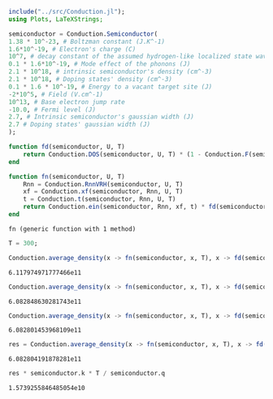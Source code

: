 ```julia
include("../src/Conduction.jl");
using Plots, LaTeXStrings;
```


```julia
semiconductor = Conduction.Semiconductor(
1.38 * 10^-23, # Boltzman constant (J.K^-1)
1.6*10^-19, # Electron's charge (C)
10^7, # decay constant of the assumed hydrogen-like localized state wave functions (cm^-1)
0.1 * 1.6*10^-19, # Mode effect of the phonons (J)
2.1 * 10^18, # intrinsic semiconductor's density (cm^-3)
2.1 * 10^18, # Doping states' density (cm^-3)
0.1 * 1.6 * 10^-19, # Energy to a vacant target site (J)
-2*10^5, # Field (V.cm^-1)
10^13, # Base electron jump rate
-10.0, # Fermi level (J)
2.7, # Intrinsic semiconductor's gaussian width (J)
2.7 # Doping states' gaussian width (J)
);

function fd(semiconductor, U, T)
    return Conduction.DOS(semiconductor, U, T) * (1 - Conduction.F(semiconductor, U, T))
end

function fn(semiconductor, U, T)
    Rnn = Conduction.RnnVRH(semiconductor, U, T)
    xf = Conduction.xf(semiconductor, Rnn, U, T)
    t = Conduction.t(semiconductor, Rnn, U, T)
    return Conduction.ein(semiconductor, Rnn, xf, t) * fd(semiconductor, U, T)
end
```




    fn (generic function with 1 method)




```julia
T = 300;

Conduction.average_density(x -> fn(semiconductor, x, T), x -> fd(semiconductor, x, T), 10)
```




    6.117974971777466e11




```julia
Conduction.average_density(x -> fn(semiconductor, x, T), x -> fd(semiconductor, x, T), 15)
```




    6.082848630281743e11




```julia
Conduction.average_density(x -> fn(semiconductor, x, T), x -> fd(semiconductor, x, T), 16)
```




    6.082801453968109e11




```julia
res = Conduction.average_density(x -> fn(semiconductor, x, T), x -> fd(semiconductor, x, T), 20)
```




    6.082804191878281e11




```julia
res * semiconductor.k * T / semiconductor.q
```




    1.5739255846485054e10


